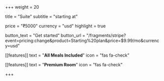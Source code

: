 +++
weight = 20

title = "Suite"
subtitle = "starting at"

price = "₹5000"
currency = "usd"
highlight = true

button_text = "Get started"
button_url = "/fragments/stripe?event=pricing:change&product=Starting%20plan&price=$9.99/mo&currency=usd"

[[features]]
  text = "**All Meals Included**"
  icon = "fas fa-check"

[[features]]
  text = "**Premium Room**"
  icon = "fas fa-check"

+++
